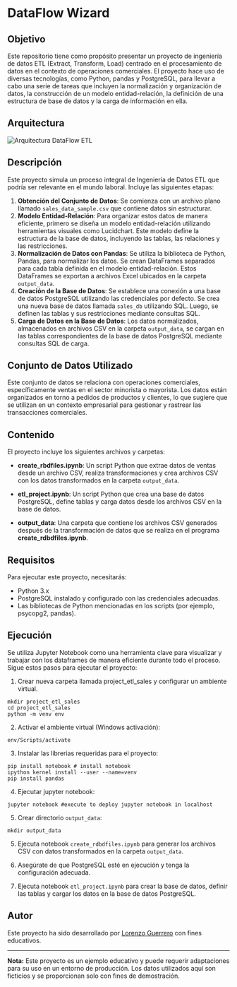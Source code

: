 # DataFlow Wizard

## Objetivo
Este repositorio tiene como propósito presentar un proyecto de ingeniería de datos ETL (Extract, Transform, Load) centrado en el procesamiento de datos en el contexto de operaciones comerciales. El proyecto hace uso de diversas tecnologías, como Python, pandas y PostgreSQL, para llevar a cabo una serie de tareas que incluyen la normalización y organización de datos, la construcción de un modelo entidad-relación, la definición de una estructura de base de datos y la carga de información en ella.
## Arquitectura
![Arquitectura DataFlow ETL](https://github.com/LorenzoG9917/DataFlow_Wizard_engineer/assets/121797266/4ae239d6-0607-4e85-a122-4d2368b7cbb9)
## Descripción
Este proyecto simula un proceso integral de Ingeniería de Datos ETL que podría ser relevante en el mundo laboral. Incluye las siguientes etapas:

1. **Obtención del Conjunto de Datos**: Se comienza con un archivo plano llamado `sales_data_sample.csv` que contiene datos sin estructurar.
2. **Modelo Entidad-Relación**: Para organizar estos datos de manera eficiente, primero se diseña un modelo entidad-relación utilizando herramientas visuales como Lucidchart. Este modelo define la estructura de la base de datos, incluyendo las tablas, las relaciones y las restricciones.
3. **Normalización de Datos con Pandas**: Se utiliza la biblioteca de Python, Pandas, para normalizar los datos. Se crean DataFrames separados para cada tabla definida en el modelo entidad-relación. Estos DataFrames se exportan a archivos Excel ubicados en la carpeta `output_data`.
4. **Creación de la Base de Datos**: Se establece una conexión a una base de datos PostgreSQL utilizando las credenciales por defecto. Se crea una nueva base de datos llamada `sales_db` utilizando SQL. Luego, se definen las tablas y sus restricciones mediante consultas SQL.
5. **Carga de Datos en la Base de Datos**: Los datos normalizados, almacenados en archivos CSV en la carpeta `output_data`, se cargan en las tablas correspondientes de la base de datos PostgreSQL mediante consultas SQL de carga.

## Conjunto de Datos Utilizado
Este conjunto de datos se relaciona con operaciones comerciales, específicamente ventas en el sector minorista o mayorista. Los datos están organizados en torno a pedidos de productos y clientes, lo que sugiere que se utilizan en un contexto empresarial para gestionar y rastrear las transacciones comerciales. 

## Contenido
El proyecto incluye los siguientes archivos y carpetas:

- **create_rbdfiles.ipynb**: Un script Python que extrae datos de ventas desde un archivo CSV, realiza transformaciones y crea archivos CSV con los datos transformados en la carpeta `output_data`.

- **etl_project.ipynb**: Un script Python que crea una base de datos PostgreSQL, define tablas y carga datos desde los archivos CSV en la base de datos.

- **output_data**: Una carpeta que contiene los archivos CSV generados después de la transformación de datos que se realiza en el programa **create_rdbdfiles.ipynb**.

## Requisitos
Para ejecutar este proyecto, necesitarás:

- Python 3.x
- PostgreSQL instalado y configurado con las credenciales adecuadas.
- Las bibliotecas de Python mencionadas en los scripts (por ejemplo, psycopg2, pandas).

## Ejecución
Se utiliza Jupyter Notebook como una herramienta clave para visualizar y trabajar con los dataframes de manera eficiente durante todo el proceso.
Sigue estos pasos para ejecutar el proyecto:
1. Crear nueva carpeta llamada project_etl_sales y configurar un ambiente virtual.

```shell
mkdir project_etl_sales
cd project_etl_sales
python -m venv env
```
2. Activar el ambiente virtual (Windows activación):
```shell
env/Scripts/activate
```
3. Instalar las librerias requeridas para el proyecto:
```shell
pip install notebook # install notebook
ipython kernel install --user --name=venv 
pip install pandas
```
4. Ejecutar jupyter notebook:
```shell
jupyter notebook #execute to deploy jupyter notebook in localhost
```
5. Crear directorio `output_data`:
```shell
mkdir output_data
```

5. Ejecuta notebook `create_rdbdfiles.ipynb` para generar los archivos CSV con datos transformados en la carpeta `output_data`.

2. Asegúrate de que PostgreSQL esté en ejecución y tenga la configuración adecuada.

3. Ejecuta notebook `etl_project.ipynb` para crear la base de datos, definir las tablas y cargar los datos en la base de datos PostgreSQL.



## Autor
Este proyecto ha sido desarrollado por [Lorenzo Guerrero](https://www.linkedin.com/feed/) con fines educativos.

---

**Nota:** Este proyecto es un ejemplo educativo y puede requerir adaptaciones para su uso en un entorno de producción. Los datos utilizados aquí son ficticios y se proporcionan solo con fines de demostración.
